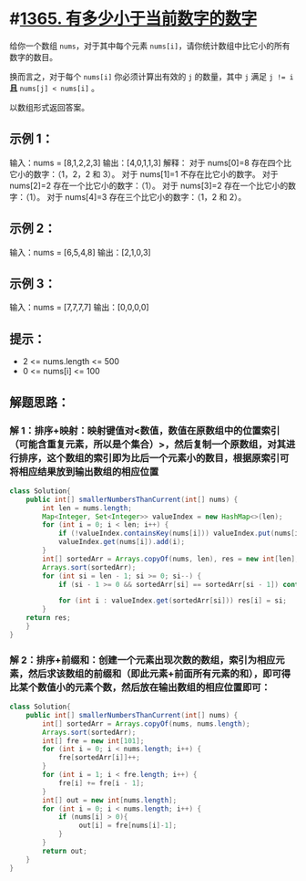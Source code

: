 # #[1365. 有多少小于当前数字的数字](https://leetcode-cn.com/problems/how-many-numbers-are-smaller-than-the-current-number/)

给你一个数组 `nums`，对于其中每个元素 `nums[i]`，请你统计数组中比它小的所有数字的数目。

换而言之，对于每个 `nums[i]` 你必须计算出有效的 `j` 的数量，其中 `j` 满足 `j != i` **且** `nums[j] < nums[i]` 。

以数组形式返回答案。

## 示例 1：

输入：nums = [8,1,2,2,3]
输出：[4,0,1,1,3]
解释： 
对于 nums[0]=8 存在四个比它小的数字：（1，2，2 和 3）。 
对于 nums[1]=1 不存在比它小的数字。
对于 nums[2]=2 存在一个比它小的数字：（1）。 
对于 nums[3]=2 存在一个比它小的数字：（1）。 
对于 nums[4]=3 存在三个比它小的数字：（1，2 和 2）。

## 示例 2：

输入：nums = [6,5,4,8]
输出：[2,1,0,3]

## 示例 3：

输入：nums = [7,7,7,7]
输出：[0,0,0,0]

## 提示：

- 2 <= nums.length <= 500
- 0 <= nums[i] <= 100

## 解题思路：

### 解 1：排序+映射：映射键值对<数值，数值在原数组中的位置索引（可能含重复元素，所以是个集合）>，然后复制一个原数组，对其进行排序，这个数组的索引即为比后一个元素小的数目，根据原索引可将相应结果放到输出数组的相应位置

~~~java
class Solution{
    public int[] smallerNumbersThanCurrent(int[] nums) {
        int len = nums.length;
        Map<Integer, Set<Integer>> valueIndex = new HashMap<>(len); 
        for (int i = 0; i < len; i++) {
            if (!valueIndex.containsKey(nums[i])) valueIndex.put(nums[i], new HashSet<>());
            valueIndex.get(nums[i]).add(i);
        }
        int[] sortedArr = Arrays.copyOf(nums, len), res = new int[len];
        Arrays.sort(sortedArr); 
        for (int si = len - 1; si >= 0; si--) {
            if (si - 1 >= 0 && sortedArr[si] == sortedArr[si - 1]) continue;

            for (int i : valueIndex.get(sortedArr[si])) res[i] = si;
        }
    return res;
    }
}
~~~

### 解 2：排序+前缀和：创建一个元素出现次数的数组，索引为相应元素，然后求该数组的前缀和（即此元素+前面所有元素的和），即可得比某个数值小的元素个数，然后放在输出数组的相应位置即可：

~~~java
class Solution{
    public int[] smallerNumbersThanCurrent(int[] nums) {
        int[] sortedArr = Arrays.copyOf(nums, nums.length);
        Arrays.sort(sortedArr); 
        int[] fre = new int[101];
        for (int i = 0; i < nums.length; i++) {
            fre[sortedArr[i]]++;
        }
        for (int i = 1; i < fre.length; i++) {
            fre[i] += fre[i - 1];
        }
        int[] out = new int[nums.length];
        for (int i = 0; i < nums.length; i++) {
            if (nums[i] > 0){
                 out[i] = fre[nums[i]-1];
            }
        }
        return out;
    }
}
~~~

